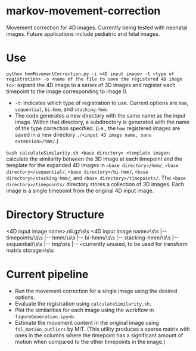 # markov-movement-correction
Movement correction for 4D images. Currently being tested with neonatal images. Future applications include pediatric and fetal images.

# Use

`python hmmMovementCorrection.py -i <4D input image> -t <type of registration> -o <name of the file to save the registered 4D image to>`: expand the 4D image to a series of 3D images and register each timepoint to the image corresponding to image 0. 
- `-t`: indicates which type of registration to use. Current options are `hmm`, `sequential`, `bi-hmm`, and `stacking-hmm`.
- The code generates a new directory with the same name as the input image. Within that directory, a subdirectory is generated with the name of the type correction specified. (i.e., the `hmm` registered images are saved in a new directory `./<input 4D image name, sans extension>/hmm/`.)

`bash calculateSimilarity.sh <base directory> <template image>`: calculate the similarity between the 3D image at each timepoint and the template for the expanded 4D images in `<base directory>/hmm/`, `<base directory>/sequential/`, `<base directory>/bi-hmm/`, `<base directory>/stacking-hmm/`, and `<base directory>/timepoints/`. The `<base directory>/timepoints/` directory stores a collection of 3D images. Each image is a single timepoint from the original 4D input image.

# Directory Structure

<4D input image name>.nii.gz\s\s
<4D input image name>\s\s
|-- timepoints/\s\s
|-- hmm/\s\s
|-- bi-hmm/\s\s
|-- stacking-hmm/\s\s
|-- sequential/\s\s
|-- tmp\s\s
      |-- <currently unused, to be used for transform matrix storage>\s\s

# Current pipeline

- Run the movement correction for a single image using the desired options. 
- Evaluate the registration using `calculateSimilarity.sh`.
- Plot the similarities for each image using the workflow in `figureGeneration.ipynb`.
- Estimate the movement content in the original image using `fsl_motion_outliers` by MIT. (This utility produces a sparse matrix with ones in the columns where the timepoint has a significant amount of motion when compared to the other timepoints in the image.)
